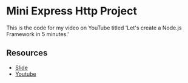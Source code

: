 # Mini Express Http Project

This is the code for my video on YouTube titled 'Let's create a Node.js Framework in 5 minutes.'

## Resources
- [Slide](https://daviddong.me/)
- [Youtube](https://youtube.com/)
